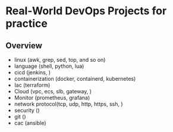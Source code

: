 # Real-World DevOps Projects for practice

## Overview
- linux (awk, grep, sed, top, and so on)
- language (shell, python, lua)
- cicd (jenkins, )
- containerization (docker, containerd, kubernetes)
- Iac (terraform)
- Cloud (vpc, ecs, slb, gateway, )
- Monitor (prometheus, grafana)
- network protocol(tcp, udp, http, https, ssh, )
- security ()
- git ()
- cac (ansible)


